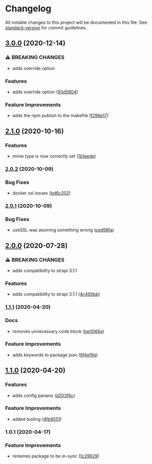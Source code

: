 # Changelog

All notable changes to this project will be documented in this file. See [standard-version](https://github.com/conventional-changelog/standard-version) for commit guidelines.

## [3.0.0](https://github.com/talentplatforms/strapi-provider-upload-tp-minio/compare/v2.1.0...v3.0.0) (2020-12-14)


### ⚠ BREAKING CHANGES

* adds override option

### Features

* adds override option ([93d5804](https://github.com/talentplatforms/strapi-provider-upload-tp-minio/commit/93d5804245c39cd59488182354b90a25d2a57845))


### Feature Improvements

* adds the npm publish to the makefile ([f296e17](https://github.com/talentplatforms/strapi-provider-upload-tp-minio/commit/f296e1734d1ae6362e8ed6e129091b3124f4205f))

## [2.1.0](https://github.com/talentplatforms/strapi-provider-upload-tp-minio/compare/v2.0.2...v2.1.0) (2020-10-16)


### Features

* mime type is now correctly set ([1b1aede](https://github.com/talentplatforms/strapi-provider-upload-tp-minio/commit/1b1aedeb7a5914a0e4f6b35335d70d60080431fe))

### [2.0.2](https://github.com/talentplatforms/strapi-provider-upload-tp-minio/compare/v2.0.1...v2.0.2) (2020-10-09)


### Bug Fixes

* docker ssl issues ([bd6c202](https://github.com/talentplatforms/strapi-provider-upload-tp-minio/commit/bd6c2026f74e53653bb979cc3623fdacee7c2c4e))

### [2.0.1](https://github.com/talentplatforms/strapi-provider-upload-tp-minio/compare/v2.0.0...v2.0.1) (2020-10-09)


### Bug Fixes

* useSSL was asuming something wrong ([ced98fa](https://github.com/talentplatforms/strapi-provider-upload-tp-minio/commit/ced98faf021985799517825ebbcc942976bcecae))

## [2.0.0](https://github.com/talentplatforms/strapi-provider-upload-tp-minio/compare/v1.1.1...v2.0.0) (2020-07-28)


### ⚠ BREAKING CHANGES

* adds compatibility to strapi 3.1.1

### Features

* adds compatibility to strapi 3.1.1 ([4c490bb](https://github.com/talentplatforms/strapi-provider-upload-tp-minio/commit/4c490bb49efb7610d1253928f0716ce0788e4109))

### [1.1.1](https://github.com/talentplatforms/strapi-provider-upload-tp-minio/compare/v1.1.0...v1.1.1) (2020-04-20)


### Docs

* removes unnecessary code block ([be0066e](https://github.com/talentplatforms/strapi-provider-upload-tp-minio/commit/be0066e1c26ab012ecbec4e71386bfb5fd7a54fd))


### Feature Improvements

* adds keywords to package json ([9f4ef9e](https://github.com/talentplatforms/strapi-provider-upload-tp-minio/commit/9f4ef9e23b3451422f8ee3b715b1eabff6f1a0a5))

## [1.1.0](https://github.com/talentplatforms/strapi-provider-upload-tp-minio/compare/v1.0.1...v1.1.0) (2020-04-20)


### Features

* adds config params ([d203f6c](https://github.com/talentplatforms/strapi-provider-upload-tp-minio/commit/d203f6cf5a1c2fb5217bf9ccbcaa88a7824a02c9))


### Feature Improvements

* added tooling ([4fb8551](https://github.com/talentplatforms/strapi-provider-upload-tp-minio/commit/4fb85510b1544395db1ad18a854b6adb3fec0838))

### 1.0.1 (2020-04-17)


### Feature Improvements

* renames package to be in-sync ([1c29629](https://github.com/talentplatforms/strapi-provider-upload-tp-minio/commit/1c29629089420811307d066000463ab243dc25d4))
